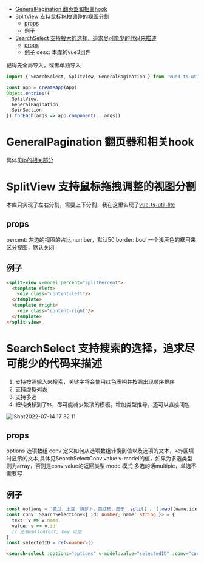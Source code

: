 - [GeneralPagination 翻页器和相关hook](#generalpagination-翻页器和相关hook)
- [SplitView 支持鼠标拖拽调整的视图分割](#splitview-支持鼠标拖拽调整的视图分割)
  - [props](#props)
  - [例子](#例子)
- [SearchSelect 支持搜索的选择，追求尽可能少的代码来描述](#searchselect-支持搜索的选择追求尽可能少的代码来描述)
  - [props](#props-1)
  - [例子](#例子-1)
desc: 本库的vue3组件

记得先全局导入，或者单独导入
```ts
import { SearchSelect, SplitView, GeneralPagination } from 'vue3-ts-util'

const app = createApp(App)
Object.entries({
  SplitView,
  GeneralPagination,
  SpinSection
}).forEach(args => app.component(...args))
```
# GeneralPagination 翻页器和相关hook
具体见[io的相关部分](./io.md#useantdlistpagination--generalpagination-翻页管理)
# SplitView 支持鼠标拖拽调整的视图分割
本库只实现了左右分割，需要上下分割，我在这里实现了[vue-ts-util-lite](https://github.com/zanllp/vue3-ts-util-lite/blob/main/src/SplitView/index.vue)
## props
percent: 左边的视图的占比,number，默认50
border: bool 一个浅灰色的框用来区分视图，默认关闭
## 例子
```html
<split-view v-model:percent="splitPercent">
  <template #left>
    <div class="content-left"/>
  </template>
  <template #right>
    <div class="content-right"/>
  </template>
</split-view>
```

# SearchSelect 支持搜索的选择，追求尽可能少的代码来描述
1. 支持按照输入来搜索，关键字将会使用红色表明并按照出现顺序排序
2. 支持虚拟列表
3. 支持多选
4. 把转换移到了ts，尽可能减少繁琐的模板，增加类型推导，还可以直接闭包

![iShot2022-07-14 17 32 11](https://user-images.githubusercontent.com/25872019/178951654-a1258dac-3084-43bd-bed7-c093c6749935.gif)
## props
options 选项数组
conv 定义如何从选项数组转换到值以及选项的文本，key回填时显示的文本,具体见SearchSelectConv
value v-model的值，如果为多选类型则为array，否则是conv.value的返回类型
mode 模式 多选的话multipie，单选不需要写
## 例子
```ts
const options = '黄瓜，土豆，胡萝卜，西红柿，茄子'.split('，').map((name,idx) => ({ id: idx + 1, name }))
const conv: SearchSelectConv<{ id: number; name: string }> = {
  text: v => v.name,
  value: v => v.id
  // 还有optionText, key 可空
}
const selectedID = ref<number>()
```
```html
<search-select :options="options" v-model:value="selectedID" :conv="conv"/>
```
